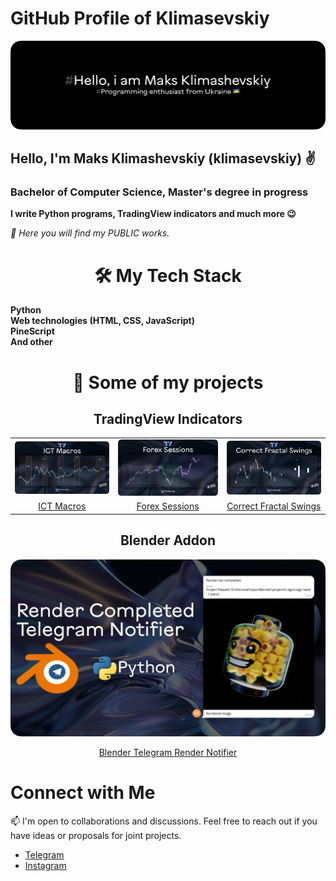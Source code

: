 # GitHub Profile of Klimasevskiy

![Cover Image](assets/cover.png)
## Hello, I'm Maks Klimashevskiy (klimasevskiy) ✌️
### Bachelor of Computer Science, Master's degree in progress

**I write Python programs, TradingView indicators and much more 😉**

*🔌 Here you will find my PUBLIC works.*

<h1 align="center">🛠️ My Tech Stack</h1>

**Python**
<br>**Web technologies (HTML, CSS, JavaScript)**
<br>**PineScript**
<br>**And other**

<h1 align="center">🚀 Some of my projects</h1> 

<h2 align="center">TradingView Indicators</h2>


|  |  | |  
| :------: | :------: | :------: |
| <img src="assets\ICT_Macros_cover.png">              | <img src="assets\Forex_sessions_cover.png"> | <img src="assets\Correct Fractal Swings_cover.png"> |
| [ICT Macros](https://github.com/klimasevskiy/PineScript-ICT-macros)        |   [Forex Sessions](https://github.com/klimasevskiy/PineScript-Forex-sessions)   | [Correct Fractal Swings](https://github.com/klimasevskiy/PineScript-Correct-Fractal-Swings)  |

<h2 align="center"> Blender Addon </h2>

<a href="https://github.com/klimasevskiy/Render-Completed-Telegram-Notifier"><img src="assets\Render_completed_notifier.png"><p align="center">Blender Telegram Render Notifier</a>


# Connect with Me

📫 I'm open to collaborations and discussions. Feel free to reach out if you have ideas or proposals for joint projects.

- [Telegram](https://t.me/klimasevskiy)
- [Instagram](https://www.instagram.com/klimasevskiy/)
